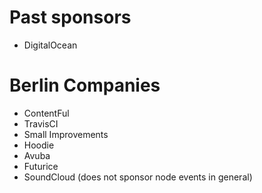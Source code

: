 # Past sponsors
- DigitalOcean

# Berlin Companies
- ContentFul
- TravisCI
- Small Improvements
- Hoodie
- Avuba
- Futurice
- SoundCloud (does not sponsor node events in general)
